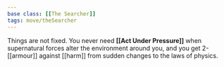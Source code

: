 ```yaml
---
base class: [[The Searcher]]
tags: move/theSearcher
---
```

Things are not fixed. You never need **[[Act Under Pressure]]** when supernatural forces alter the environment around you, and you get 2-[[armour]] against [[harm]] from sudden changes to the laws of physics.
